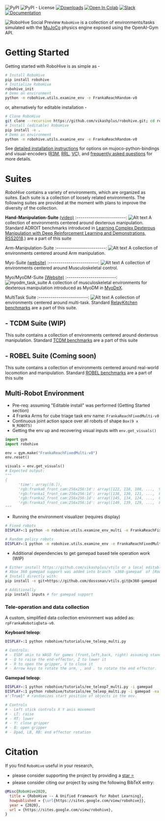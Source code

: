 <!-- =================================================
Copyright (C) 2018 Vikash Kumar
Author  :: Vikash Kumar (vikashplus@gmail.com)
Source  :: https://github.com/vikashplus/robohive
License :: Under Apache License, Version 2.0 (the "License"); you may not use this file except in compliance with the License. You may obtain a copy of the License at http://www.apache.org/licenses/LICENSE-2.0 Unless required by applicable law or agreed to in writing, software distributed under the License is distributed on an "AS IS" BASIS, WITHOUT WARRANTIES OR CONDITIONS OF ANY KIND, either express or implied. See the License for the specific language governing permissions and limitations under the License.
================================================= -->

<!-- # RoboHive -->

![PyPI](https://img.shields.io/pypi/v/robohive)
![PyPI - License](https://img.shields.io/pypi/l/robohive)
[![Downloads](https://pepy.tech/badge/robohive)](https://pepy.tech/project/robohive)
[![Open In Colab](https://colab.research.google.com/assets/colab-badge.svg)](https://colab.research.google.com/drive/1rdSgnsfUaE-eFLjAkFHeqfUWzAK8ruTs?usp=sharing)
[![Slack](https://img.shields.io/badge/Slack-4A154B?style=for-the-badge&logo=slack&logoColor=white)](https://robohiveworkspace.slack.com)
[![Documentation](https://img.shields.io/static/v1?label=Wiki&message=Documentation&color=<green)](https://github.com/vikashplus/robohive/wiki)

![RoboHive Social Preview](https://github.com/vikashplus/robohive/assets/12837145/04aff6da-f9fa-4f5f-abc6-cfcd70c6cd90)
`RoboHive` is a collection of environments/tasks simulated with the [MuJoCo](http://www.mujoco.org/) physics engine exposed using the OpenAI-Gym API.

# Getting Started
   Getting started with RoboHive is as simple as -
   ``` bash
   # Install RoboHive
   pip install robohive
   # Initialize RoboHive
   robohive_init
   # Demo an environment
   python -m robohive.utils.examine_env -e FrankaReachRandom-v0
   ```

   or, alternatively for editable installation -

   ``` bash
   # Clone RoboHive
   git clone --recursive https://github.com/vikashplus/robohive.git; cd robohive
   # Install (editable) RoboHive
   pip install -e .
   # Demo an environment
   python -m robohive.utils.examine_env -e FrankaReachRandom-v0
   ```

   See [detailed installation instructions](./setup/README.md) for options on mujoco-python-bindings and  visual-encoders ([R3M](https://sites.google.com/view/robot-r3m/), [RRL](https://sites.google.com/view/abstractions4rl), [VC](https://eai-vc.github.io/)), and [frequently asked questions](https://github.com/vikashplus/robohive/wiki/6.-Tutorials-&-FAQs#installation) for more details.

# Suites
*RoboHive* contains a variety of environments, which are organized as suites. Each suite is a collection of loosely related environments. The following suites are provided at the moment with plans to improve the diversity of the collection.

**Hand-Manipulation-Suite** [(video)](https://youtu.be/jJtBll8l_OM)
:-------------------------:
![Alt text](https://raw.githubusercontent.com/vikashplus/robohive/f786982204e85b79bd921aa54ffebf3a7887de3d/mj_envs/hand_manipulation_suite/assets/tasks.jpg?raw=false "Hand Manipulation Suite") A collection of environments centered around dexterous manipulation. Standard ADROIT benchmarks introduced in [Learning Complex Dexterous Manipulation with Deep Reinforcement Learning and Demonstrations, RSS2018](https://sites.google.com/corp/view/deeprl-dexterous-manipulation).) are a part of this suite


Arm-Manipulation-Suite
:-------------------------:
![Alt text](https://github.com/vikashplus/robohive/assets/12837145/ef072b90-42e7-414b-9da0-45c87c31443a?raw=false "Arm Manipulation Suite") A collection of environments centered around Arm manipulation.


Myo-Suite [(website)](https://sites.google.com/view/myosuite)
:-------------------------:
![Alt text](https://github.com/vikashplus/robohive/assets/12837145/0db70854-cb90-4360-8bd9-42cd1b5446c1?raw=false "Myo_Suite") A collection of environments centered around Musculoskeletal control.


Myo/MyoDM-Suite [(Website)](https://sites.google.com/view/myodex)
:-------------------------:
![myodm_task_suite](https://github.com/vikashplus/robohive/assets/12837145/2ca62e77-6827-4029-930e-b95ab86ae0f4) A collection of musculoskeletal environments for dexterous manipulation introduced as MyoDM in [MyoDeX](https://sites.google.com/view/myodex).


MultiTask Suite
:-------------------------:
![Alt text](https://github.com/vikashplus/robohive/assets/12837145/b7f314b9-8d4e-4e58-b791-6df774b91d21?raw=false "Myo_Suite") A collection of environments centered around multi-task. Standard [RelayKitchen benchmarks](https://relay-policy-learning.github.io/) are a part of this suite.

## - TCDM Suite (WIP)
   This suite contains a collection of environments centered around dexterous manipulation. Standard [TCDM benchmarks](https://pregrasps.github.io/) are a part of this suite

## - ROBEL Suite (Coming soon)
   This suite contains a collection of environments centered around real-world locomotion and manipulation. Standard [ROBEL benchmarks](http://roboticsbenchmarks.org/) are a part of this suite

## Multi-Robot Environment
- Pre-req: assuming "Editable install" was performed (Getting Started section)
- 4 Franka Arms for cube triage task env name: `FrankaReachFixedMulti-v0`
- Continuous joint action space over all robots of shape `Box(9 x N_ROBOTS)`
- Getting the env up and recovering visual inputs with `env.get_visuals()`

```python
import gym
import robohive

env = gym.make("FrankaReachFixedMulti-v0")
env.reset()

visuals = env.get_visuals()
# Expected output:
"""
{
      'time': array([0.]),
      'rgb:franka0_front_cam:256x256:1d': array([122, 118, 108, ...,  92,  88,  85], dtype=uint8),
      'rgb:franka1_front_cam:256x256:1d': array([138, 130, 121, ...,  80,  77,  74], dtype=uint8),
      'rgb:franka2_front_cam:256x256:1d': array([145, 134, 124, ...,  84,  82,  79], dtype=uint8),
      'rgb:franka3_front_cam:256x256:1d': array([149, 139, 129, ...,  80,  78,  75], dtype=uint8)}
"""
```

- Running the environment visualizer (requires display)
```bash
# Fixed robots
DISPLAY=:1 python -m robohive.utils.examine_env_multi -e FrankaReachFixedMulti-v0 --num_episodes=10000
```
```bash
# Random policy robots
DISPLAY=:1 python -m robohive.utils.examine_env -e FrankaReachFixedMulti-v0 --num_episodes=10000
```
- Additional dependencies to get gamepad based tele operation work (WIP)
```bash
# Either install https://github.com/vikashplus/vtils or a local editable fork of the project
# Xbox 360 gamepad support was added into branch `x360-gamepad` of [Rousslan's fork](https://github.com/dosssman/vtils.git)
# Install directly with:
pip install -e git+https://github.com/dosssman/vtils.git@x360-gamepad

# Additionally
pip install inputs # for gamepad support
```

### Tele-operation and data collection

A custom, simplified data collection environment was added as: `rpFrankaRobotiqData-v0`.

**Keyboard teleop**:
```bash
DISPLAY=:1 python robohive/tutorials/ee_teleop_multi.py

# Controls:
# - ESDF akin to WASD for games (front,left,back, right) assuming standing behind the robot
# - Q to raise the end-effector, Z to lower it
# - R to open the gripper, V to close it
# - Arrow keys to rotate the arm, , and . to rotate the end effector.
```

**Gamepad teleop**:
```bash
DISPLAY=:1 python robohive/tutorials/ee_teleop7_multi.py -i gamepad
DISPLAY=:1 python robohive/tutorials/ee_teleop_multi.py -i gamepad -ea "{'randomiz
e':True}" # randomizes start position of objects in the env.

# Controls
# - Left stick controls X Y axis movement
# - LT: raise
# - RT: lower
# - Y: close gripper
# - B: open gripper
# - Dpad, LB, RB: end effector rotation
```

# Citation
If you find `RoboHive` useful in your research,
- please consider supporting the project by providing a [star ⭐](https://github.com/vikashplus/robohive/stargazers)
- please consider citing our project by using the following BibTeX entry:



```bibtex
@Misc{RoboHive2020,
  title = {RoboHive -- A Unified Framework for Robot Learning},
  howpublished = {\url{https://sites.google.com/view/robohive}},
  year = {2020},
  url = {https://sites.google.com/view/robohive},
}
